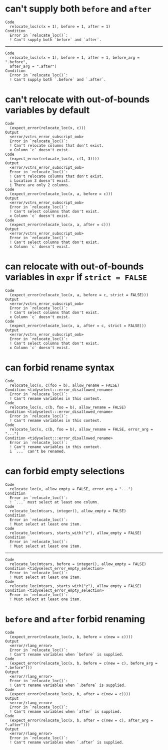 # can't supply both `before` and `after`

    Code
      relocate_loc(c(x = 1), before = 1, after = 1)
    Condition
      Error in `relocate_loc()`:
      ! Can't supply both `before` and `after`.

---

    Code
      relocate_loc(c(x = 1), before = 1, after = 1, before_arg = ".before",
      after_arg = ".after")
    Condition
      Error in `relocate_loc()`:
      ! Can't supply both `.before` and `.after`.

# can't relocate with out-of-bounds variables by default

    Code
      (expect_error(relocate_loc(x, c)))
    Output
      <error/vctrs_error_subscript_oob>
      Error in `relocate_loc()`:
      ! Can't relocate columns that don't exist.
      x Column `c` doesn't exist.
    Code
      (expect_error(relocate_loc(x, c(1, 3))))
    Output
      <error/vctrs_error_subscript_oob>
      Error in `relocate_loc()`:
      ! Can't relocate columns that don't exist.
      i Location 3 doesn't exist.
      i There are only 2 columns.
    Code
      (expect_error(relocate_loc(x, a, before = c)))
    Output
      <error/vctrs_error_subscript_oob>
      Error in `relocate_loc()`:
      ! Can't select columns that don't exist.
      x Column `c` doesn't exist.
    Code
      (expect_error(relocate_loc(x, a, after = c)))
    Output
      <error/vctrs_error_subscript_oob>
      Error in `relocate_loc()`:
      ! Can't select columns that don't exist.
      x Column `c` doesn't exist.

# can relocate with out-of-bounds variables in `expr` if `strict = FALSE`

    Code
      (expect_error(relocate_loc(x, a, before = c, strict = FALSE)))
    Output
      <error/vctrs_error_subscript_oob>
      Error in `relocate_loc()`:
      ! Can't select columns that don't exist.
      x Column `c` doesn't exist.
    Code
      (expect_error(relocate_loc(x, a, after = c, strict = FALSE)))
    Output
      <error/vctrs_error_subscript_oob>
      Error in `relocate_loc()`:
      ! Can't select columns that don't exist.
      x Column `c` doesn't exist.

# can forbid rename syntax

    Code
      relocate_loc(x, c(foo = b), allow_rename = FALSE)
    Condition <tidyselect:::error_disallowed_rename>
      Error in `relocate_loc()`:
      ! Can't rename variables in this context.
    Code
      relocate_loc(x, c(b, foo = b), allow_rename = FALSE)
    Condition <tidyselect:::error_disallowed_rename>
      Error in `relocate_loc()`:
      ! Can't rename variables in this context.
    Code
      relocate_loc(x, c(b, foo = b), allow_rename = FALSE, error_arg = "...")
    Condition <tidyselect:::error_disallowed_rename>
      Error in `relocate_loc()`:
      ! Can't rename variables in this context.
      i `...` can't be renamed.

# can forbid empty selections

    Code
      relocate_loc(x, allow_empty = FALSE, error_arg = "...")
    Condition
      Error in `relocate_loc()`:
      ! `...` must select at least one column.
    Code
      relocate_loc(mtcars, integer(), allow_empty = FALSE)
    Condition
      Error in `relocate_loc()`:
      ! Must select at least one item.
    Code
      relocate_loc(mtcars, starts_with("z"), allow_empty = FALSE)
    Condition
      Error in `relocate_loc()`:
      ! Must select at least one item.

---

    Code
      relocate_loc(mtcars, before = integer(), allow_empty = FALSE)
    Condition <tidyselect_error_empty_selection>
      Error in `relocate_loc()`:
      ! Must select at least one item.
    Code
      relocate_loc(mtcars, starts_with("z"), allow_empty = FALSE)
    Condition <tidyselect_error_empty_selection>
      Error in `relocate_loc()`:
      ! Must select at least one item.

# `before` and `after` forbid renaming

    Code
      (expect_error(relocate_loc(x, b, before = c(new = c))))
    Output
      <error/rlang_error>
      Error in `relocate_loc()`:
      ! Can't rename variables when `before` is supplied.
    Code
      (expect_error(relocate_loc(x, b, before = c(new = c), before_arg = ".before")))
    Output
      <error/rlang_error>
      Error in `relocate_loc()`:
      ! Can't rename variables when `.before` is supplied.
    Code
      (expect_error(relocate_loc(x, b, after = c(new = c))))
    Output
      <error/rlang_error>
      Error in `relocate_loc()`:
      ! Can't rename variables when `after` is supplied.
    Code
      (expect_error(relocate_loc(x, b, after = c(new = c), after_arg = ".after")))
    Output
      <error/rlang_error>
      Error in `relocate_loc()`:
      ! Can't rename variables when `.after` is supplied.

